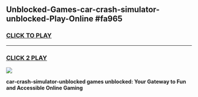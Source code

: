 
## Unblocked-Games-car-crash-simulator-unblocked-Play-Online #fa965
<h3>
<a href="https://news.freeplayer.one?title=car-crash-simulator-unblocked&ref=3">CLICK TO PLAY</a></h3>
<hr>

<h3>
<a href="https://news.freeplayer.one?title=car-crash-simulator-unblocked&ref=3">CLICK 2 PLAY</a>
  
</h3>

<a href="https://news.freeplayer.one?title=car-crash-simulator-unblocked&ref=3"><img src="https://clearcache.store/games.png"></a>


**car-crash-simulator-unblocked games unblocked: Your Gateway to Fun and Accessible Online Gaming**
